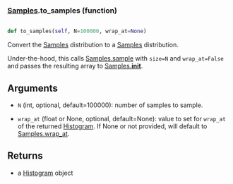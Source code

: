### [Samples](Samples.md).to_samples (function)


```py

def to_samples(self, N=100000, wrap_at=None)

```



Convert the [Samples](Samples.md) distribution to a [Samples](Samples.md) distribution.

Under-the-hood, this calls [Samples.sample](Samples.sample.md) with `size=N` and `wrap_at=False`
and passes the resulting array to [Samples.__init__](Samples.__init__.md).

Arguments
-----------
* `N` (int, optional, default=100000): number of samples to sample.

* `wrap_at` (float or None, optional, default=None): value to set for
    `wrap_at` of the returned [Histogram](Histogram.md).  If None or not provided,
    will default to [Samples.wrap_at](Samples.wrap_at.md).

Returns
--------
* a [Histogram](Histogram.md) object

